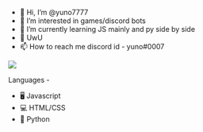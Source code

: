 - 👋 Hi, I’m @yuno7777
- 👀 I’m interested in games/discord bots
- 🌱 I’m currently learning JS mainly and py side by side
- 💞️ UwU
- 📫 How to reach me discord id - yuno#0007


[![](https://discord.c99.nl/widget/theme-3/497770611578503261.png)](https://discord.gg/75tGbKyNzH)

Languages - 
- 🖥️ Javascript
- 💻 HTML/CSS
- 🐍 Python

[discord]: https://discord.gg/75tGbKyNzH
